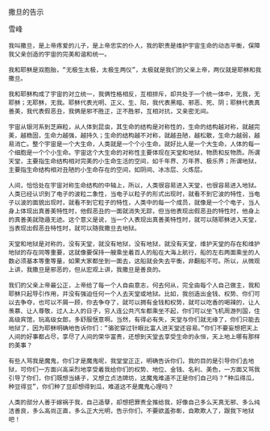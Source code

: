 撒旦的告示

雪峰


    我叫撒旦，是上帝疼爱的儿子，是上帝忠实的仆人，我的职责是维护宇宙生命的动态平衡，保障我父亲创造的宇宙的完美和谐和统一。

    我和耶稣是双胞胎，“无极生太极，太极生两仪”，太极就是我们的父亲上帝，两仪就是耶稣和我撒旦。

    我和耶稣构成了宇宙的对立统一，我俩性格相反，互相排斥，却共处于一个统一体中，无我，无耶稣；无耶稣，无我。耶稣代表光明、正义、生、阳，我代表黑暗、邪恶、死、阴；耶稣代表真善美，我代表假恶丑，我俩是邪不胜正，正不胜邪，互相对抗，又亲密无间。

    宇宙从银河系到芝麻粒，从人体到昆虫，其生命的结构是对称性的，生命的结构越对称，就越完美，越稳固，生命力越强，越持久；生命的结构越不对称，就越丑陋，越松散，生命力越弱，越易消亡。整个宇宙是一个大生命，人类就是一个个小生命，就好比人是一个大生命，人体的每一个细胞是一个个小生命。宇宙这个大生命的对称性主要体现在天堂和地狱，物质和反物质。所谓天堂，主要指生命结构相对完美的小生命生活的空间，如千年界、万年界、极乐界；所谓地狱，主要指生命结构相对丑陋的小生命存在的空间，如阴间、冰冻层、火炼层。

    人间，恰恰处在宇宙对称生命结构的中轴上，所以，人类很容易进入天堂，也很容易进入地狱。人类已经认识到了电子的波粒二象性，当电子以粒子的形式出现时，就看不到它波的特性，当电子以波的面貌出现时，就看不到它粒子的特性，人类中的每一个成员，就像是一个个电子，当人身上体现出真善美特性时，他假恶丑的一面就消失无踪，但当他表现出假恶丑的特性时，他身上的真善美就隐遁无迹。这个意义是说，当一个人表现出真善美特性时，就可以随耶稣进入天堂，当表现出假恶丑特性时，就可以随我撒旦去地狱。

    天堂和地狱是对称的，没有天堂，就没有地狱，没有地狱，就没有天堂，维护天堂的存在和维护地狱的存在同等重要，这就像要保持一艘乘坐着百人的船在大海上航行，船的左右两面乘坐的人数必须基本等重等量，如果大家都坐到一面去，这船就会失去平衡，非翻船不可。所以，从微观上讲，我撒旦是邪恶的，但从宏观上讲，我撒旦是善良的。

    我们的父亲上帝最公正，上帝给了每一个人自由意志，何去何从，完全由每个人自己做主，我和耶稣只起导引作用，并没有强迫任何一个人去天堂或地狱。比如，我创造出金钱、权势、你们可以去争夺，也可以不屑一顾，你去争夺了，就可以拥有金钱和权势，就可以吃香的喝辣的，让人羡慕、让人尊敬，过人上人的日子，穷人连公共汽车都乘坐不起，你们可以坐飞机周游列国，住高级宾馆，玩高级女郎，多舒服惬意啊。当然，有得必有失，天堂与你们就无缘了，你们只能去地狱了，因为耶稣明确地告诉你们：“骆驼穿过针眼比富人进天堂还容易。”你们不要妄想把天上人间的好事都占尽，享尽了人间的荣华富贵，还想到天堂去享受生命的永恒，天上地上哪有那样的美事？

    有些人骂我是魔鬼，你们才是魔鬼呢，我堂堂正正，明确告诉你们，我的目的是引导你们去地狱，可你们一方面兴高采烈地享受着我给你们的权势、地位、金钱、名利、美色，一方面又骂我引导了你们，你们既想当婊子，又想立贞洁牌坊，这魔鬼难道不正是你们自己吗？“种瓜得瓜，种豆得豆”，你们种了豆却想得到瓜，难道这不是魔鬼心理吗？

    人类的部分人善于嫁祸于我，自己造孽，却想把罪责全推给我，好像自己多么天真无邪、多么纯洁善良，多么高尚正直，多么正大光明，告示你们，不要欲盖弥彰，自欺欺人了，跟我下地狱吧！



